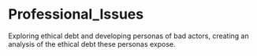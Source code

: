 # Professional_Issues
 Exploring ethical debt and developing personas of bad actors, creating an analysis of the 
ethical debt these personas expose.
